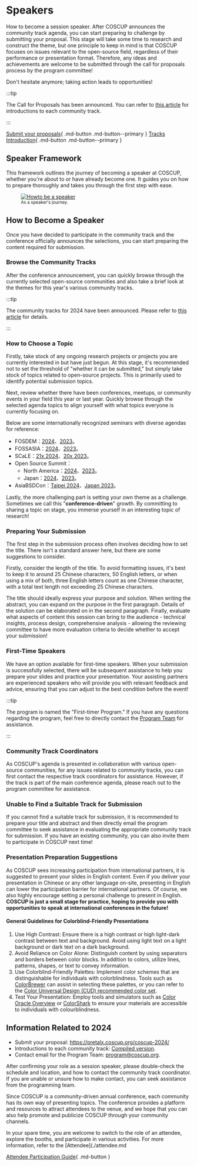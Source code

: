 # Speakers

How to become a session speaker. After COSCUP announces the community track agenda, you can start preparing to challenge by submitting your proposal. This stage will take some time to research and construct the theme, but one principle to keep in mind is that COSCUP focuses on issues relevant to the open-source field, regardless of their performance or presentation format. Therefore, any ideas and achievements are welcome to be submitted through the call for proposals process by the program committee!

Don't hesitate anymore; taking action leads to opportunities!

:::tip

The Call for Proposals has been announced. You can refer to [this article](https://volunteer.coscup.org/docs/en/about_coscup/how_to_participate/2024_cfp/) for introductions to each community track.

:::

[Submit your proposals](https://pretalx.coscup.org/coscup-2024/){ .md-button .md-button--primary }
[Tracks Introduction](https://volunteer.coscup.org/docs/en/about_coscup/how_to_participate/2024_cfp/){ .md-button .md-button--primary }

## Speaker Framework

This framework outlines the journey of becoming a speaker at COSCUP, whether you're about to or have already become one. It guides you on how to prepare thoroughly and takes you through the first step with ease.

<figure markdown>
  <a href="https://volunteer.coscup.org/doc/docs_coscup_howto_speaker.svg">
    <img alt="Howto be a speaker" src="https://volunteer.coscup.org/doc/docs_coscup_howto_speaker.svg">
  </a>
  <figcaption><small>As a speaker's journey.</small></figcaption>
</figure>

## How to Become a Speaker

Once you have decided to participate in the community track and the conference officially announces the selections, you can start preparing the content required for submission.

### Browse the Community Tracks

After the conference announcement, you can quickly browse through the currently selected open-source communities and also take a brief look at the themes for this year's various community tracks.

:::tip

The community tracks for 2024 have been announced. Please refer to [this article](https://volunteer.coscup.org/docs/en/about_coscup/how_to_participate/2024_cfp/) for details.

:::

### How to Choose a Topic

Firstly, take stock of any ongoing research projects or projects you are currently interested in but have just begun. At this stage, it's recommended not to set the threshold of "whether it can be submitted," but simply take stock of topics related to open-source projects. This is primarily used to identify potential submission topics.

Next, review whether there have been conferences, meetups, or community events in your field this year or last year. Quickly browse through the selected agenda topics to align yourself with what topics everyone is currently focusing on.

Below are some internationally recognized seminars with diverse agendas for reference:

- FOSDEM：[2024](https://fosdem.org/2024/)、[2023](https://archive.fosdem.org/2023/)。
- FOSSASIA：[2024](https://eventyay.com/e/55d2a466)、[2023](https://eventyay.com/e/7cfe0771)。
- SCaLE：[21x 2024](https://www.socallinuxexpo.org/scale/21x)、[20x 2023](https://www.socallinuxexpo.org/scale/20x)。
- Open Source Summit：
  - North America：[2024](https://events.linuxfoundation.org/open-source-summit-north-america/)、[2023](https://events.linuxfoundation.org/archive/2023/open-source-summit-north-america/)。
  - Japan：[2024](https://events.linuxfoundation.org/open-source-summit-japan/)、[2023](https://events.linuxfoundation.org/archive/2023/open-source-summit-japan/)。
- AsiaBSDCon：[Taipei 2024](https://2024.asiabsdcon.org/)、[Japan 2023](https://2023.asiabsdcon.org/)。

Lastly, the more challenging part is setting your own theme as a challenge. Sometimes we call this "**conference-driven**" growth. By committing to sharing a topic on stage, you immerse yourself in an interesting topic of research!

### Preparing Your Submission

The first step in the submission process often involves deciding how to set the title. There isn't a standard answer here, but there are some suggestions to consider.

Firstly, consider the length of the title. To avoid formatting issues, it's best to keep it to around 25 Chinese characters, 50 English letters, or when using a mix of both, three English letters count as one Chinese character, with a total text length not exceeding 25 Chinese characters.

The title should ideally express your purpose and solution. When writing the abstract, you can expand on the purpose in the first paragraph. Details of the solution can be elaborated on in the second paragraph. Finally, evaluate what aspects of content this session can bring to the audience - technical insights, process design, comprehensive analysis - allowing the reviewing committee to have more evaluation criteria to decide whether to accept your submission!

### First-Time Speakers

We have an option available for first-time speakers. When your submission is successfully selected, there will be subsequent assistance to help you prepare your slides and practice your presentation. Your assisting partners are experienced speakers who will provide you with relevant feedback and advice, ensuring that you can adjust to the best condition before the event!

:::tip

The program is named the "First-timer Program." If you have any questions regarding the program, feel free to directly contact the [Program Team](mailto:program@coscup.org) for assistance.

:::

### Community Track Coordinators

As COSCUP's agenda is presented in collaboration with various open-source communities, for any issues related to community tracks, you can first contact the respective track coordinators for assistance. However, if the track is part of the main conference agenda, please reach out to the program committee for assistance.

### Unable to Find a Suitable Track for Submission

If you cannot find a suitable track for submission, it is recommended to prepare your title and abstract and then directly email the program committee to seek assistance in evaluating the appropriate community track for submission. If you have an existing community, you can also invite them to participate in COSCUP next time!

### Presentation Preparation Suggestions

As COSCUP sees increasing participation from international partners, it is suggested to present your slides in English content. Even if you deliver your presentation in Chinese or any other language on-site, presenting in English can lower the participation barrier for international partners. Of course, we also highly encourage setting a personal challenge to present in English. **COSCUP is just a small stage for practice, hoping to provide you with opportunities to speak at international conferences in the future!**

#### General Guidelines for Colorblind-Friendly Presentations

1. Use High Contrast: Ensure there is a high contrast or high light-dark contrast between text and background. Avoid using light text on a light background or dark text on a dark background.
2. Avoid Reliance on Color Alone: Distinguish content by using separators and borders between color blocks. In addition to colors, utilize lines, patterns, shapes, or text to convey information.
3. Use Colorblind-Friendly Palettes: Implement color schemes that are distinguishable for individuals with colorblindness. Tools such as [ColorBrewer](https://colorbrewer2.org/#type=sequential&scheme=BuGn&n=3) can assist in selecting these palettes, or you can refer to the [Color Universal Design (CUD) recommended color set](https://cudo.jp/?page_id=1565).
4. Test Your Presentation: Employ tools and simulators such as [Color Oracle Overview](https://colororacle.org/) or [ColorShark](https://colorshark.io/) to ensure your materials are accessible to individuals with colourblindness.

## Information Related to 2024

- Submit your proposal: <https://pretalx.coscup.org/coscup-2024/>
- Introductions to each community track: [Compiled version](https://volunteer.coscup.org/docs/en/about_coscup/how_to_participate/2024_cfp/).
- Contact email for the Program Team: [program@coscup.org](mailto:program@coscup.org).

After confirming your role as a session speaker, please double-check the schedule and location, and how to contact the community track coordinator. If you are unable or unsure how to make contact, you can seek assistance from the programming team.

Since COSCUP is a community-driven annual conference, each community has its own way of presenting topics. The conference provides a platform and resources to attract attendees to the venue, and we hope that you can also help promote and publicize COSCUP through your community channels.

In your spare time, you are welcome to switch to the role of an attendee, explore the booths, and participate in various activities. For more information, refer to the [Attendee](./attendee.md

[Attendee Participation Guide](./attendee.md){ .md-button }
